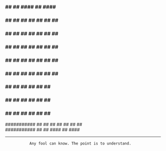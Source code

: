 ###             ##           ##        ####          ##        ####          ##                                       
###              ##         ##         ## ##         ##        ## ##         ##                                    
###               ##       ##          ##  ##        ##        ##  ##        ##                    
###                ##     ##           ##   ##       ##        ##   ##       ##                                                             
###                 ##   ##            ##    ##      ##        ##    ##      ##                                                                                                                                                                                             
###                  ## ##             ##     ##     ##        ##     ##     ##                                                                                                                                                                                           
###                    ##              ##      ##    ##        ##      ##    ##                                                                                                                                                                                                                                     
###                   ##               ##       ##   ##        ##       ##   ##                                                                                                                                                                                                                                       
###                  ##                ##        ##  ##        ##        ##  ##                                                                                                                                                                                                                               
###########         ##                 ##         ## ##        ##         ## ##                                                                                                                      
###########        ##                  ##          ####        ##          ####    



-------------------------------------------------------------------------------

               Any fool can know. The point is to understand.
                                                                                                     
                                                                                                     
                                                                                                     
                                                                                                     
                                                                                                     
                                                                                                     
                                                                                                     
                                                                                                     
                                                                                                     
                                                                                                     
                                                                                                     
                                                                                                     
                                                                                                     
